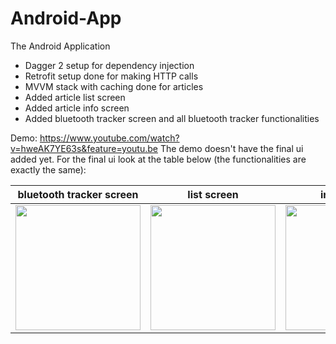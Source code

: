 # Android-App
The Android Application
- Dagger 2 setup for dependency injection
- Retrofit setup done for making HTTP calls
- MVVM stack with caching done for articles
- Added article list screen
- Added article info screen
- Added bluetooth tracker screen and all bluetooth tracker functionalities

Demo: https://www.youtube.com/watch?v=hweAK7YE63s&feature=youtu.be
The demo doesn't have the final ui added yet. For the final ui look at the table below (the functionalities are exactly the same):

| bluetooth tracker screen | list screen | info screen |
|--------------------------|-------------|-------------|
|<img src="https://trello-attachments.s3.amazonaws.com/5fd473d29535b983a5fdb46a/1080x2340/77a59ccf1d290da0662cb7152c398a42/Screenshot_20201212-125328.jpg" width="200" />|<img src="https://trello-attachments.s3.amazonaws.com/5fd473d29535b983a5fdb46a/1080x2340/90bf045a6166446db249fa50fff39a0e/Screenshot_20201212-125330.jpg" width="200" />|<img src="https://trello-attachments.s3.amazonaws.com/5fd473d29535b983a5fdb46a/1080x2340/2d8dd8df6d57f4c3a25eb606416944be/Screenshot_20201212-125333.jpg" width="200" />|
